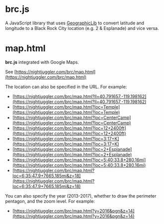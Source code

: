 # brc.js

A JavaScript library that uses [GeographicLib](https://geographiclib.sourceforge.io/html/js/index.html)
to convert latitude and longitude to a Black Rock City location (e.g. 2 &amp; Esplanade) and vice versa.

# map.html

**brc.js** integrated with Google Maps.

See [https://nightjuggler.com/brc/map.html](https://nightjuggler.com/brc/map.html)

The location can also be specified in the URL. For example:

* [https://nightjuggler.com/brc/map.html?ll=40.791657,-119.198162](https://nightjuggler.com/brc/map.html?ll=40.791657,-119.198162)
* [https://nightjuggler.com/brc/map.html?loc=Temple](https://nightjuggler.com/brc/map.html?loc=Temple)
* [https://nightjuggler.com/brc/map.html?loc=CenterCamp](https://nightjuggler.com/brc/map.html?loc=CenterCamp)
* [https://nightjuggler.com/brc/map.html?loc=12+2400ft](https://nightjuggler.com/brc/map.html?loc=12+2400ft)
* [https://nightjuggler.com/brc/map.html?loc=3:17+K](https://nightjuggler.com/brc/map.html?loc=3:17+K)
* [https://nightjuggler.com/brc/map.html?loc=2+Esplanade](https://nightjuggler.com/brc/map.html?loc=2+Esplanade)
* [https://nightjuggler.com/brc/map.html?loc=5:40:33.8+280.16mi](https://nightjuggler.com/brc/map.html?loc=5:40:33.8+280.16mi)
* [https://nightjuggler.com/brc/map.html?loc=6:35:47.9+7665.185mi&z=18](https://nightjuggler.com/brc/map.html?loc=6:35:47.9+7665.185mi&z=18)

You can also specify the year (2013-2017), whether to draw the perimeter pentagon, and the zoom level. For example:

* [https://nightjuggler.com/brc/map.html?y=2016&pgn&z=14](https://nightjuggler.com/brc/map.html?y=2016&pgn&z=14)

